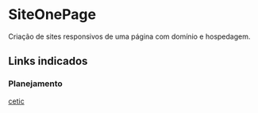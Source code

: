 # SiteOnePage
Criação de sites responsivos de uma página com domínio e hospedagem.
## Links indicados
### Planejamento
[cetic](https://www.cetic.br/)
